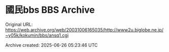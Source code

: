 # 國民bbs BBS Archive

Original URL: https://web.archive.org/web/20031006165035/http://www2u.biglobe.ne.jp/~y05k/kokumin/bbs/ansq1.cgi

Archive created: 2025-06-26 05:23:46 UTC


